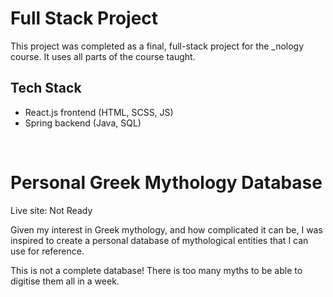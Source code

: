 # Full Stack Project
This project was completed as a final, full-stack project for the _nology course. It uses all parts of the course taught.

## Tech Stack
- React.js frontend (HTML, SCSS, JS)
- Spring backend (Java, SQL)

<br />

# Personal Greek Mythology Database
Live site: Not Ready

Given my interest in Greek mythology, and how complicated it can be, I was inspired to create a personal database of mythological entities that I can use for reference.

This is not a complete database! There is too many myths to be able to digitise them all in a week.